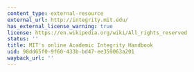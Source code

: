 ```yaml
---
content_type: external-resource
external_url: http://integrity.mit.edu/
has_external_license_warning: true
license: https://en.wikipedia.org/wiki/All_rights_reserved
status: ''
title: MIT's online Academic Integrity Handbook
uid: 98dd65f0-9f60-433b-bd47-ee359063a201
wayback_url: ''
---
```

